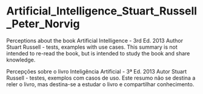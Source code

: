 # Artificial_Intelligence_Stuart_Russell_Peter_Norvig
Perceptions about the book Artificial Intelligence - 3rd Ed. 2013 Author Stuart Russell - tests, examples with use cases.
This summary is not intended to re-read the book, but is intended to study the book and share knowledge.

Percepções sobre o livro Inteligência Artificial - 3ª Ed. 2013 Autor Stuart Russell - testes, exemplos com casos de uso. Este resumo não se destina a reler o livro, mas destina-se a estudar o livro e compartilhar conhecimento.
